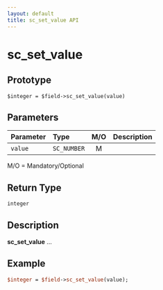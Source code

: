 ```yaml
---
layout: default
title: sc_set_value API
---
```



sc_set_value
============


Prototype
---------

```
$integer = $field->sc_set_value(value)
```


Parameters
----------

| Parameter | Type     | M/O | Description                                    |
|:----------|:---------|:---:|:-----------------------------------------------|
| `value` | `SC_NUMBER` |  M  |                                              |

M/O = Mandatory/Optional


Return Type
-----------

`integer`


Description
-----------

**sc_set_value** ...


Example
-------

```perl
$integer = $field->sc_set_value(value);
```
